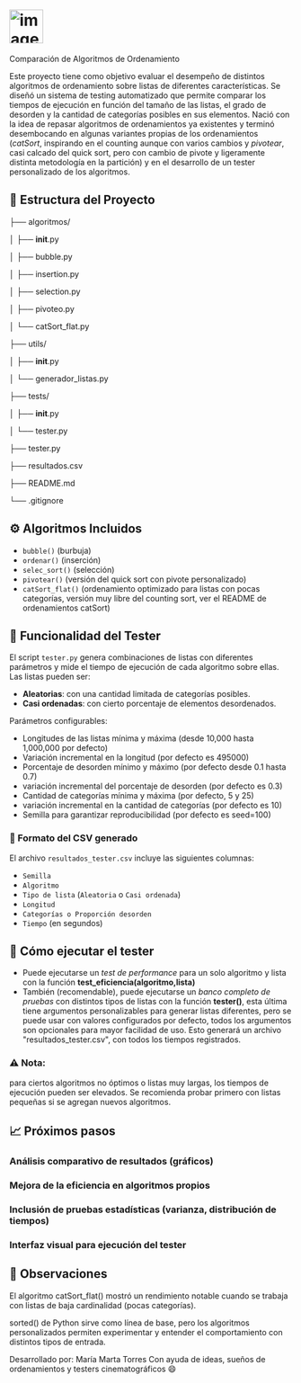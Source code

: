 # <img width="60" height="60" alt="image" src="https://github.com/user-attachments/assets/bce9f021-e7c5-40c4-8077-3a525c7c0c81" />
Comparación de Algoritmos de Ordenamiento

Este proyecto tiene como objetivo evaluar el desempeño de distintos algoritmos de ordenamiento sobre listas de diferentes características. Se diseñó un sistema de testing automatizado que permite comparar los tiempos de ejecución en función del tamaño de las listas, el grado de desorden y la cantidad de categorías posibles en sus elementos.
Nació con la idea de repasar algoritmos de ordenamientos ya existentes y terminó desembocando en algunas variantes propias de los ordenamientos (*catSort*, inspirando en el counting aunque con varios cambios y *pivotear*, casi calcado del quick sort, pero con cambio de pivote y ligeramente distinta metodología en la partición) y en el desarrollo de un tester personalizado de los algoritmos.

## 📂 Estructura del Proyecto
├── algoritmos/

│   ├── __init__.py

│   ├── bubble.py

│   ├── insertion.py

│   ├── selection.py

│   ├── pivoteo.py

│   └── catSort_flat.py

├── utils/

│   ├── __init__.py

│   └── generador_listas.py

├── tests/

│   ├── __init__.py

│   └── tester.py

├── tester.py

├── resultados.csv

├── README.md

└── .gitignore



## ⚙️ Algoritmos Incluidos

- `bubble()` (burbuja)
- `ordenar()` (inserción)
- `selec_sort()` (selección)
- `pivotear()` (versión del quick sort con pivote personalizado)
- `catSort_flat()` (ordenamiento optimizado para listas con pocas categorías, versión muy libre del counting sort, ver el README de ordenamientos catSort)

## 🧪 Funcionalidad del Tester

El script `tester.py` genera combinaciones de listas con diferentes parámetros y mide el tiempo de ejecución de cada algoritmo sobre ellas.  
Las listas pueden ser:
- **Aleatorias**: con una cantidad limitada de categorías posibles.
- **Casi ordenadas**: con cierto porcentaje de elementos desordenados.

Parámetros configurables:
- Longitudes de las listas mínima y máxima (desde 10,000 hasta 1,000,000 por defecto)
- Variación incremental en la longitud (por defecto es 495000)
- Porcentaje de desorden mínimo y máximo (por defecto desde 0.1 hasta 0.7)
- variación incremental del porcentaje de desorden (por defecto es 0.3)
- Cantidad de categorías mínima y máxima (por defecto, 5 y 25)
- variación incremental en la cantidad de categorías (por defecto es 10)
- Semilla para garantizar reproducibilidad (por defecto es seed=100)

### 🧮 Formato del CSV generado

El archivo `resultados_tester.csv` incluye las siguientes columnas:

- `Semilla`
- `Algoritmo`
- `Tipo de lista` (`Aleatoria` o `Casi ordenada`)
- `Longitud`
- `Categorías o Proporción desorden`
- `Tiempo` (en segundos)

## 🚀 Cómo ejecutar el tester
* Puede ejecutarse un *test de performance* para un solo algoritmo y lista con la función **test_eficiencia(algoritmo,lista)**
* También (recomendable), puede ejecutarse un *banco completo de pruebas* con distintos tipos de listas con la función **tester()**, esta última tiene argumentos personalizables para generar listas diferentes, pero se puede usar con valores configurados por defecto, todos los argumentos son opcionales para mayor facilidad de uso. Esto generará un archivo "resultados_tester.csv", con todos los tiempos registrados.

### ⚠️ Nota:
para ciertos algoritmos no óptimos o listas muy largas, los tiempos de ejecución pueden ser elevados. Se recomienda probar primero con listas pequeñas si se agregan nuevos algoritmos.

## 📈 Próximos pasos
### Análisis comparativo de resultados (gráficos)

### Mejora de la eficiencia en algoritmos propios

### Inclusión de pruebas estadísticas (varianza, distribución de tiempos)

### Interfaz visual para ejecución del tester

## 🧠 Observaciones
El algoritmo catSort_flat() mostró un rendimiento notable cuando se trabaja con listas de baja cardinalidad (pocas categorías).

sorted() de Python sirve como línea de base, pero los algoritmos personalizados permiten experimentar y entender el comportamiento con distintos tipos de entrada.

Desarrollado por:
María Marta Torres
Con ayuda de ideas, sueños de ordenamientos y testers cinematográficos 😄
